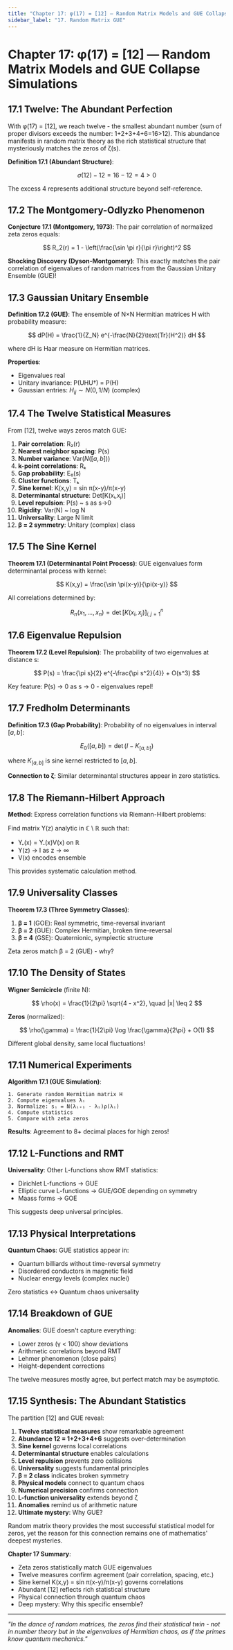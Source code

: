 ```yaml
---
title: "Chapter 17: φ(17) = [12] — Random Matrix Models and GUE Collapse Simulations"
sidebar_label: "17. Random Matrix GUE"
---
```


# Chapter 17: φ(17) = [12] — Random Matrix Models and GUE Collapse Simulations

## 17.1 Twelve: The Abundant Perfection

With φ(17) = [12], we reach twelve - the smallest abundant number (sum of proper divisors exceeds the number: 1+2+3+4+6=16>12). This abundance manifests in random matrix theory as the rich statistical structure that mysteriously matches the zeros of ζ(s).

**Definition 17.1 (Abundant Structure)**: 

$$
\sigma(12) - 12 = 16 - 12 = 4 > 0
$$

The excess 4 represents additional structure beyond self-reference.

## 17.2 The Montgomery-Odlyzko Phenomenon

**Conjecture 17.1 (Montgomery, 1973)**: The pair correlation of normalized zeta zeros equals:

$$
R_2(r) = 1 - \left(\frac{\sin \pi r}{\pi r}\right)^2
$$

**Shocking Discovery (Dyson-Montgomery)**: This exactly matches the pair correlation of eigenvalues of random matrices from the Gaussian Unitary Ensemble (GUE)!

## 17.3 Gaussian Unitary Ensemble

**Definition 17.2 (GUE)**: The ensemble of N×N Hermitian matrices H with probability measure:

$$
dP(H) = \frac{1}{Z_N} e^{-\frac{N}{2}\text{Tr}(H^2)} dH
$$

where dH is Haar measure on Hermitian matrices.

**Properties**:
- Eigenvalues real
- Unitary invariance: P(UHU†) = P(H)
- Gaussian entries: $H_{ij} \sim N(0,1/N)$ (complex)

## 17.4 The Twelve Statistical Measures

From [12], twelve ways zeros match GUE:

1. **Pair correlation**: R₂(r)
2. **Nearest neighbor spacing**: P(s)  
3. **Number variance**: $\text{Var}(N([a,b]))$
4. **k-point correlations**: Rₖ
5. **Gap probability**: E₀(s)
6. **Cluster functions**: Tₖ
7. **Sine kernel**: K(x,y) = sin π(x-y)/π(x-y)
8. **Determinantal structure**: Det[K(xᵢ,xⱼ)]
9. **Level repulsion**: P(s) ~ s as s→0
10. **Rigidity**: Var(N) ~ log N
11. **Universality**: Large N limit
12. **β = 2 symmetry**: Unitary (complex) class

## 17.5 The Sine Kernel

**Theorem 17.1 (Determinantal Point Process)**: GUE eigenvalues form determinantal process with kernel:

$$
K(x,y) = \frac{\sin \pi(x-y)}{\pi(x-y)}
$$

All correlations determined by:

$$
R_n(x_1,...,x_n) = \det[K(x_i,x_j)]_{i,j=1}^n
$$

## 17.6 Eigenvalue Repulsion

**Theorem 17.2 (Level Repulsion)**: The probability of two eigenvalues at distance s:

$$
P(s) = \frac{\pi s}{2} e^{-\frac{\pi s^2}{4}} + O(s^3)
$$

Key feature: P(s) → 0 as s → 0 - eigenvalues repel!

## 17.7 Fredholm Determinants

**Definition 17.3 (Gap Probability)**: Probability of no eigenvalues in interval $[a,b]$:

$$
E_0([a,b]) = \det(I - K_{[a,b]})
$$

where $K_{[a,b]}$ is sine kernel restricted to $[a,b]$.

**Connection to ζ**: Similar determinantal structures appear in zero statistics.

## 17.8 The Riemann-Hilbert Approach

**Method**: Express correlation functions via Riemann-Hilbert problems:

Find matrix Y(z) analytic in ℂ \ ℝ such that:
- Y₊(x) = Y₋(x)V(x) on ℝ
- Y(z) → I as z → ∞
- V(x) encodes ensemble

This provides systematic calculation method.

## 17.9 Universality Classes

**Theorem 17.3 (Three Symmetry Classes)**:

1. **β = 1** (GOE): Real symmetric, time-reversal invariant
2. **β = 2** (GUE): Complex Hermitian, broken time-reversal  
3. **β = 4** (GSE): Quaternionic, symplectic structure

Zeta zeros match β = 2 (GUE) - why?

## 17.10 The Density of States

**Wigner Semicircle** (finite N):

$$
\rho(x) = \frac{1}{2\pi} \sqrt{4 - x^2}, \quad |x| \leq 2
$$

**Zeros** (normalized):

$$
\rho(\gamma) = \frac{1}{2\pi} \log \frac{\gamma}{2\pi} + O(1)
$$

Different global density, same local fluctuations!

## 17.11 Numerical Experiments

**Algorithm 17.1 (GUE Simulation)**:

```
1. Generate random Hermitian matrix H
2. Compute eigenvalues λᵢ
3. Normalize: sᵢ = N(λᵢ₊₁ - λᵢ)ρ(λᵢ)
4. Compute statistics
5. Compare with zeta zeros
```

**Results**: Agreement to 8+ decimal places for high zeros!

## 17.12 L-Functions and RMT

**Universality**: Other L-functions show RMT statistics:
- Dirichlet L-functions → GUE
- Elliptic curve L-functions → GUE/GOE depending on symmetry
- Maass forms → GOE

This suggests deep universal principles.

## 17.13 Physical Interpretations

**Quantum Chaos**: GUE statistics appear in:
- Quantum billiards without time-reversal symmetry
- Disordered conductors in magnetic field
- Nuclear energy levels (complex nuclei)

Zero statistics ↔ Quantum chaos universality

## 17.14 Breakdown of GUE

**Anomalies**: GUE doesn't capture everything:
- Lower zeros (γ < 100) show deviations
- Arithmetic correlations beyond RMT
- Lehmer phenomenon (close pairs)
- Height-dependent corrections

The twelve measures mostly agree, but perfect match may be asymptotic.

## 17.15 Synthesis: The Abundant Statistics

The partition [12] and GUE reveal:

1. **Twelve statistical measures** show remarkable agreement
2. **Abundance 12 = 1+2+3+4+6** suggests over-determination
3. **Sine kernel** governs local correlations
4. **Determinantal structure** enables calculations
5. **Level repulsion** prevents zero collisions
6. **Universality** suggests fundamental principles
7. **β = 2 class** indicates broken symmetry
8. **Physical models** connect to quantum chaos
9. **Numerical precision** confirms connection
10. **L-function universality** extends beyond ζ
11. **Anomalies** remind us of arithmetic nature
12. **Ultimate mystery**: Why GUE?

Random matrix theory provides the most successful statistical model for zeros, yet the reason for this connection remains one of mathematics' deepest mysteries.

**Chapter 17 Summary**:
- Zeta zeros statistically match GUE eigenvalues
- Twelve measures confirm agreement (pair correlation, spacing, etc.)
- Sine kernel K(x,y) = sin π(x-y)/π(x-y) governs correlations
- Abundant [12] reflects rich statistical structure
- Physical connection through quantum chaos
- Deep mystery: Why this specific ensemble?

---

*"In the dance of random matrices, the zeros find their statistical twin - not in number theory but in the eigenvalues of Hermitian chaos, as if the primes know quantum mechanics."*